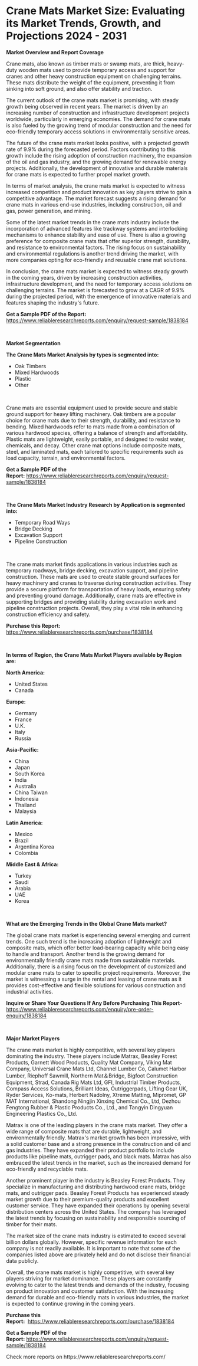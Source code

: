 <p><h1>Crane Mats Market Size: Evaluating its Market Trends, Growth, and Projections 2024 - 2031</h1></p><p><strong>Market Overview and Report Coverage</strong></p>
<p><p>Crane mats, also known as timber mats or swamp mats, are thick, heavy-duty wooden mats used to provide temporary access and support for cranes and other heavy construction equipment on challenging terrains. These mats distribute the weight of the equipment, preventing it from sinking into soft ground, and also offer stability and traction.</p><p>The current outlook of the crane mats market is promising, with steady growth being observed in recent years. The market is driven by an increasing number of construction and infrastructure development projects worldwide, particularly in emerging economies. The demand for crane mats is also fueled by the growing trend of modular construction and the need for eco-friendly temporary access solutions in environmentally sensitive areas.</p><p>The future of the crane mats market looks positive, with a projected growth rate of 9.9% during the forecasted period. Factors contributing to this growth include the rising adoption of construction machinery, the expansion of the oil and gas industry, and the growing demand for renewable energy projects. Additionally, the development of innovative and durable materials for crane mats is expected to further propel market growth.</p><p>In terms of market analysis, the crane mats market is expected to witness increased competition and product innovation as key players strive to gain a competitive advantage. The market forecast suggests a rising demand for crane mats in various end-use industries, including construction, oil and gas, power generation, and mining.</p><p>Some of the latest market trends in the crane mats industry include the incorporation of advanced features like trackway systems and interlocking mechanisms to enhance stability and ease of use. There is also a growing preference for composite crane mats that offer superior strength, durability, and resistance to environmental factors. The rising focus on sustainability and environmental regulations is another trend driving the market, with more companies opting for eco-friendly and reusable crane mat solutions.</p><p>In conclusion, the crane mats market is expected to witness steady growth in the coming years, driven by increasing construction activities, infrastructure development, and the need for temporary access solutions on challenging terrains. The market is forecasted to grow at a CAGR of 9.9% during the projected period, with the emergence of innovative materials and features shaping the industry's future.</p></p>
<p><strong>Get a Sample PDF of the Report:</strong> <a href="https://www.reliableresearchreports.com/enquiry/request-sample/1838184">https://www.reliableresearchreports.com/enquiry/request-sample/1838184</a></p>
<p>&nbsp;</p>
<p><strong>Market Segmentation</strong></p>
<p><strong>The Crane Mats Market Analysis by types is segmented into:</strong></p>
<p><ul><li>Oak Timbers</li><li>Mixed Hardwoods</li><li>Plastic</li><li>Other</li></ul></p>
<p>&nbsp;</p>
<p><p>Crane mats are essential equipment used to provide secure and stable ground support for heavy lifting machinery. Oak timbers are a popular choice for crane mats due to their strength, durability, and resistance to bending. Mixed hardwoods refer to mats made from a combination of various hardwood species, offering a balance of strength and affordability. Plastic mats are lightweight, easily portable, and designed to resist water, chemicals, and decay. Other crane mat options include composite mats, steel, and laminated mats, each tailored to specific requirements such as load capacity, terrain, and environmental factors.</p></p>
<p><strong>Get a Sample PDF of the Report:</strong>&nbsp;<a href="https://www.reliableresearchreports.com/enquiry/request-sample/1838184">https://www.reliableresearchreports.com/enquiry/request-sample/1838184</a></p>
<p>&nbsp;</p>
<p><strong>The Crane Mats Market Industry Research by Application is segmented into:</strong></p>
<p><ul><li>Temporary Road Ways</li><li>Bridge Decking</li><li>Excavation Support</li><li>Pipeline Construction</li></ul></p>
<p>&nbsp;</p>
<p><p>The crane mats market finds applications in various industries such as temporary roadways, bridge decking, excavation support, and pipeline construction. These mats are used to create stable ground surfaces for heavy machinery and cranes to traverse during construction activities. They provide a secure platform for transportation of heavy loads, ensuring safety and preventing ground damage. Additionally, crane mats are effective in supporting bridges and providing stability during excavation work and pipeline construction projects. Overall, they play a vital role in enhancing construction efficiency and safety.</p></p>
<p><strong>Purchase this Report:</strong>&nbsp; <a href="https://www.reliableresearchreports.com/purchase/1838184">https://www.reliableresearchreports.com/purchase/1838184</a></p>
<p>&nbsp;</p>
<p><strong>In terms of Region, the Crane Mats Market Players available by Region are:</strong></p>
<p>
    <p> <strong> North America: </strong>
        <ul>
            <li>United States</li>
            <li>Canada</li>
        </ul>
        </p> 
    <p> <strong> Europe: </strong>
        <ul>
            <li>Germany</li>
            <li>France</li>
            <li>U.K.</li>
            <li>Italy</li>
            <li>Russia</li>
        </ul>
        </p> 
    <p> <strong> Asia-Pacific: </strong>
        <ul>
            <li>China</li>
            <li>Japan</li>
            <li>South Korea</li>
            <li>India</li>
            <li>Australia</li>
            <li>China Taiwan</li>
            <li>Indonesia</li>
            <li>Thailand</li>
            <li>Malaysia</li>
        </ul>
        </p> 
    <p> <strong> Latin America: </strong>
        <ul>
            <li>Mexico</li>
            <li>Brazil</li>
            <li>Argentina Korea</li>
            <li>Colombia</li>
        </ul>
        </p> 
    <p> <strong> Middle East & Africa: </strong>
        <ul>
            <li>Turkey</li>
            <li>Saudi</li>
            <li>Arabia</li>
            <li>UAE</li>
            <li>Korea</li>
        </ul>
    </p>
    </p>
<p>&nbsp;</p>
<p><strong>What are the Emerging Trends in the Global Crane Mats market?</strong></p>
<p><p>The global crane mats market is experiencing several emerging and current trends. One such trend is the increasing adoption of lightweight and composite mats, which offer better load-bearing capacity while being easy to handle and transport. Another trend is the growing demand for environmentally friendly crane mats made from sustainable materials. Additionally, there is a rising focus on the development of customized and modular crane mats to cater to specific project requirements. Moreover, the market is witnessing a surge in the rental and leasing of crane mats as it provides cost-effective and flexible solutions for various construction and industrial activities.</p></p>
<p><strong>Inquire or Share Your Questions If Any Before Purchasing This Report</strong>- <a href="https://www.reliableresearchreports.com/enquiry/pre-order-enquiry/1838184">https://www.reliableresearchreports.com/enquiry/pre-order-enquiry/1838184</a></p>
<p>&nbsp;</p>
<p><strong>Major Market Players</strong></p>
<p><p>The crane mats market is highly competitive, with several key players dominating the industry. These players include Matrax, Beasley Forest Products, Garnett Wood Products, Quality Mat Company, Viking Mat Company, Universal Crane Mats Ltd, Channel Lumber Co, Calumet Harbor Lumber, Riephoff Sawmill, Northern Mat＆Bridge, Bigfoot Construction Equipment, Strad, Canada Rig Mats Ltd, GFI, Industrial Timber Products, Compass Access Solutions, Brilliant Ideas, Outriggerpads, Lifting Gear UK, Ryder Services, Ko-mats, Herbert Nadolny, Xtreme Matting, Mipromet, GP MAT International, Shandong Ningjin Xinxing Chemical Co., Ltd, Dezhou Fengtong Rubber & Plastic Products Co., Ltd., and Tangyin Dingyuan Engineering Plastics Co., Ltd.</p><p>Matrax is one of the leading players in the crane mats market. They offer a wide range of composite mats that are durable, lightweight, and environmentally friendly. Matrax's market growth has been impressive, with a solid customer base and a strong presence in the construction and oil and gas industries. They have expanded their product portfolio to include products like pipeline mats, outrigger pads, and black mats. Matrax has also embraced the latest trends in the market, such as the increased demand for eco-friendly and recyclable mats.</p><p>Another prominent player in the industry is Beasley Forest Products. They specialize in manufacturing and distributing hardwood crane mats, bridge mats, and outrigger pads. Beasley Forest Products has experienced steady market growth due to their premium-quality products and excellent customer service. They have expanded their operations by opening several distribution centers across the United States. The company has leveraged the latest trends by focusing on sustainability and responsible sourcing of timber for their mats.</p><p>The market size of the crane mats industry is estimated to exceed several billion dollars globally. However, specific revenue information for each company is not readily available. It is important to note that some of the companies listed above are privately held and do not disclose their financial data publicly.</p><p>Overall, the crane mats market is highly competitive, with several key players striving for market dominance. These players are constantly evolving to cater to the latest trends and demands of the industry, focusing on product innovation and customer satisfaction. With the increasing demand for durable and eco-friendly mats in various industries, the market is expected to continue growing in the coming years.</p></p>
<p><strong>Purchase this Report:</strong>&nbsp;&nbsp;<a href="https://www.reliableresearchreports.com/purchase/1838184">https://www.reliableresearchreports.com/purchase/1838184</a></p>
<p></p>
<p><strong>Get a Sample PDF of the Report:</strong>&nbsp;<a href="https://www.reliableresearchreports.com/enquiry/request-sample/1838184">https://www.reliableresearchreports.com/enquiry/request-sample/1838184</a></p>
<p>Check more reports on https://www.reliableresearchreports.com/</p>